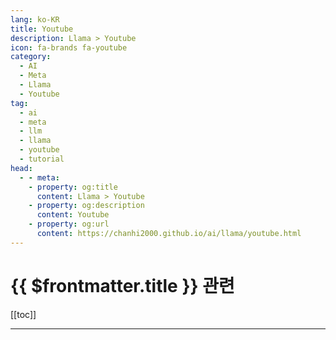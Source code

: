 ```yaml
---
lang: ko-KR
title: Youtube
description: Llama > Youtube
icon: fa-brands fa-youtube
category: 
  - AI
  - Meta
  - Llama
  - Youtube
tag: 
  - ai
  - meta
  - llm
  - llama
  - youtube
  - tutorial
head:
  - - meta:
    - property: og:title
      content: Llama > Youtube
    - property: og:description
      content: Youtube
    - property: og:url
      content: https://chanhi2000.github.io/ai/llama/youtube.html
---
```


# {{ $frontmatter.title }} 관련

[[toc]]

---

<MyYouTubeItems jsonName="yu-mr.5pm" /><!-- Mr.5pm -->
<MyYouTubeItems jsonName="yu-aiadvantage" /><!-- The AI Advantage -->
<MyYouTubeItems jsonName="yu-AIJasonZ" /><!-- AI Jason -->
<MyYouTubeItems jsonName="yu-tonykipkemboi" /><!-- The How-To Guy -->
<MyYouTubeItems jsonName="yu-AICodeKing" /><!-- AICodeKing -->
<MyYouTubeItems jsonName="yu-technovangelist" /><!-- Matt Williams -->
<MyYouTubeItems jsonName="yu-fastandsimpledevelopment" /><!-- Fast and Simple Development -->
<MyYouTubeItems jsonName="yu-samwitteveenai" /><!-- Sam Witteveen -->

<TagLinks />